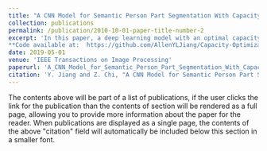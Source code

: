 ```yaml
---
title: "A CNN Model for Semantic Person Part Segmentation With Capacity Optimization" 
collection: publications
permalink: /publication/2010-10-01-paper-title-number-2
excerpt: 'In this paper, a deep learning model with an optimal capacity is proposed to improve the performance of person part segmentation. Previous efforts in optimizing the capacity of a convolutional neural network (CNN) model suffer from a lack of large datasets as well as the over-dependence on a single-modality CNN, which is not effective in learning. We make several efforts in addressing these problems. First, other datasets are utilized to train a CNN module for pre-processing image data and a segmentation performance improvement is achieved without a time-consuming annotation process. Second, we propose a novel way of integrating two complementary modules to enrich the feature representations for more reliable inferences. Third, the factors to determine the capacity of a CNN model are studied and two novel methods are proposed to adjust (optimize) the capacity of a CNN to match it to the complexity of a task. The over-fitting and under-fitting problems are eased by using our methods. Experimental results show that our model outperforms the state-of-the-art deep learning models with a better generalization ability and a lower computational complexity.<br />
**Code available at:  https://github.com/AllenYLJiang/Capacity-Optimization** '
date: 2019-05-01
venue: 'IEEE Transactions on Image Processing' 
paperurl: 'A_CNN_Model_for_Semantic_Person_Part_Segmentation_With_Capacity_Optimization.pdf'
citation: 'Y. Jiang and Z. Chi, "A CNN Model for Semantic Person Part Segmentation With Capacity Optimization," in IEEE Transactions on Image Processing, vol. 28, no. 5, pp. 2465-2478, May 2019. '
---
```


The contents above will be part of a list of publications, if the user clicks the link for the publication than the contents of section will be rendered as a full page, allowing you to provide more information about the paper for the reader. When publications are displayed as a single page, the contents of the above "citation" field will automatically be included below this section in a smaller font.
